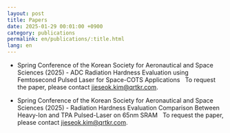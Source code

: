 ```yaml
---
layout: post
title: Papers
date: 2025-01-29 00:01:00 +0900
category: publications
permalink: en/publications/:title.html
lang: en
---
```


<link rel="stylesheet" href="https://cdnjs.cloudflare.com/ajax/libs/font-awesome/6.4.0/css/all.min.css">

- Spring Conference of the Korean Society for Aeronautical and Space Sciences (2025) - ADC Radiation Hardness Evaluation using Femtosecond Pulsed Laser for Space-COTS Applications<span class="tooltip-wrapper" tabindex="0" aria-describedby="tip-paper1">
  <i class="fas fa-file-pdf hover-icon"
     style="color:red; margin-left:8px;"
     aria-label="Paper request tooltip"></i>
  <span id="tip-paper1" class="tooltip" role="tooltip">
    To request the paper, please contact
    <a href="mailto:jieseok.kim@qrtkr.com">jieseok.kim@qrtkr.com</a>.
  </span>
</span>


- Spring Conference of the Korean Society for Aeronautical and Space Sciences (2025) - Radiation Hardness Evaluation Comparison Between Heavy-Ion and TPA Pulsed-Laser on 65nm SRAM<span class="tooltip-wrapper" tabindex="0" aria-describedby="tip-paper1">
  <i class="fas fa-file-pdf hover-icon"
     style="color:red; margin-left:8px;"
     aria-label="Paper request tooltip"></i>
  <span id="tip-paper1" class="tooltip" role="tooltip">
    To request the paper, please contact
    <a href="mailto:jieseok.kim@qrtkr.com">jieseok.kim@qrtkr.com</a>.
  </span>
</span>
